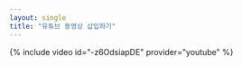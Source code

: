 ```yaml
---
layout: single
title: "유튜브 동영상 삽입하기"
---
```



 {% include video id="-z6OdsiapDE" provider="youtube" %}
